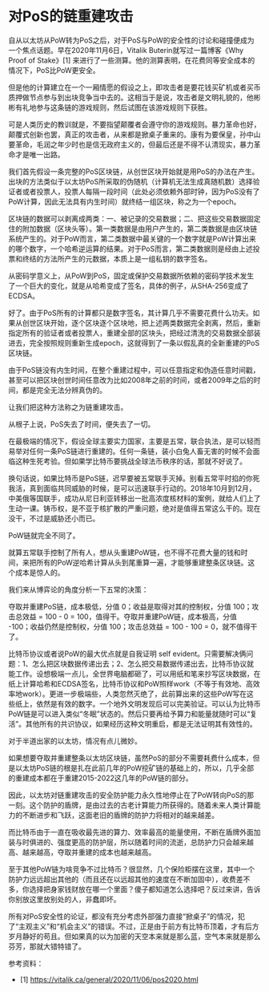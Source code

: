 # 对PoS的链重建攻击


自从以太坊从PoW转为PoS之后，对于PoS与PoW的安全性的讨论和碰撞便成为一个焦点话题。早在2020年11月6日，Vitalik Buterin就写过一篇博客《Why Proof of Stake》[1] 来进行了一些测算。他的测算表明，在花费同等安全成本的情况下，PoS比PoW更安全。

但是他的计算建立在一个一厢情愿的假设之上，即攻击者是要花钱买矿机或者买币质押做节点参与到出块竞争当中去的。这相当于是说，攻击者是文明礼貌的，他彬彬有礼地参与这条链的游戏规则，然后试图在该游戏规则下获胜。

可是人类历史的教训就是，不要指望颠覆者会遵守你的游戏规则。暴力革命也好，颠覆式创新也罢，真正的攻击者，从来都是掀桌子重来的。康有为要保皇，孙中山要革命，毛润之年少时也是信无政府主义的，但最后还是不得不认清现实，暴力革命才是唯一出路。

我们首先假设一条完整的PoS区块链，从创世区块开始就是用PoS的办法在产生。出块的方法类似于以太坊PoS所采取的伪随机（计算机无法生成真随机数）选择验证者或者投票人，投票人每隔一段时间（此处必须依赖外部时钟，因为PoS没有了PoW计算，因此无法具有内生时间）就终结一组区块，称之为一个epoch。

区块链的数据可以剥离成两类：一、被记录的交易数据；二、把这些交易数据固定住的附加数据（区块头等）。第一类数据是由用户产生的，第二类数据是由区块链系统产生的。对于PoW而言，第二类数据中最关键的一个数字就是PoW计算出来的哪个数字，一个哈希逆运算的结果。对于PoS而言，第二类数据则是经由上述投票和终结的方法所产生的元数据，本质上是一组私钥的数字签名。

从密码学意义上，从PoW到PoS，固定或保护交易数据所依赖的密码学技术发生了一个巨大的变化，就是从哈希变成了签名，具体的例子，从SHA-256变成了ECDSA。

好了。由于PoS所有的计算都只是数字签名，其计算几乎不需要花费什么功夫。如果从创世区块开始，逐个区块逐个区块地，把上述两类数据完全剥离，然后，重新指定所有的验证者或者投票人，重建全部的区块头，把经过清洗的交易数据全部装进去，完全按照规则重新生成epoch，这就得到了一条以假乱真的全新重建的PoS区块链。

由于PoS链没有内生时间，在整个重建过程中，可以任意指定和伪造任意时间戳，甚至可以把区块创世时间任意改为比如2008年之前的时间，或者2009年之后的时间，都是完全无法分辨真伪的。

让我们把这种方法称之为链重建攻击。

从根子上说，PoS失去了时间，便失去了一切。

在最极端的情况下，假设全球主要实力国家，主要是五常，联合执法，是可以轻而易举对任何一条PoS链进行重建的。任何一条链，装小白兔人畜无害的时候不会面临这种生死考验。但如果学比特币要挑战全球法币秩序的话，那就不好说了。

换句话说，如果比特币是PoS链，迟早要被五常联手灭掉。别看五常平时掐的你死我活，真到面临共同威胁的时候，是可以迅速联手行动的。2018年10月到12月，中美俄等国联手，成功从尼日利亚转移出一批高浓度核材料的案例，就给人们上了生动一课。铸币权，是不亚于核扩散的严重问题，绝对是值得五常这么干的。现在没干，不过是威胁还小而已。

PoW链就完全不同了。

就算五常联手控制了所有人，想从头重建PoW链，也不得不花费大量的钱和时间，来把所有的PoW逆哈希计算从头到尾重算一遍，才能够重建整条区块链。这个成本是惊人的。

我们来从博弈论的角度分析一下五常的决策：

夺取并重建PoS链，成本极低，分值 0；收益是取得对其的控制权，分值 100；攻击总效益 = 100 - 0 = 100，值得干。夺取并重建PoW链，成本极高，分值 -100；收益仍然是控制权，分值 100；攻击总效益 = 100 - 100 = 0，就不值得干了。

比特币协议或者说PoW的最大优点就是自我证明 self evident。只需要解决俩问题：1、怎么把区块数据传递出去；2、怎么把交易数据传递出去，比特币协议就能工作。设想极端一点儿，全世界电脑都砸了，可以用纸和笔来抄写区块数据，在纸上计算哈希和ECDSA签名，比特币协议和PoW照样work（不等于有效地、高效率地work）。更进一步极端些，人类忽然灭绝了，此前算出来的这些PoW写在这些纸上，依然是有效的数字。一个地外文明发现后可以完美验证。可以认为比特币PoW链是可以进入类似“冬眠”状态的。然后只要再给予算力和能量就随时可以“复活”。其他所有的共识协议，如果经历这种文明重启，都是无法证明其有效性的。

对于半道出家的以太坊，情况有点儿微妙。

如果想要夺取并重建整条以太坊区块链，虽然PoS的部分不需要耗费什么成本，但是以太坊PoS链的根是扎在此前几年的PoW挖矿链的基础上的，所以，几乎全部的重建成本都在于重建2015-2022这几年的PoW链的部分。

因此，以太坊对链重建攻击的安全防护能力永久性地停止在了PoW转向PoS的那一刻。这个防护的盾牌，是由过去的古老计算能力所获得的。随着未来人类计算能力的不断进步和飞跃，这面老旧的盾牌的防护力将相对的越来越差。

而比特币由于一直在吸收最先进的算力、效率最高的能量使用，不断在盾牌外面加装与时俱进的、强度更高的防护层，所以随着时间的流逝，总防护力只会越来越高、越来越高，夺取并重建的成本也越来越高。

至于其他PoW链为啥竞争不过比特币？很显然，几个保险柜摆在这里，其中一个防护力远远超出其他的（而且还在以远超其他的速度在不断加固中），收费差不多，你选择把身家钱财放在哪一个里面？傻子都知道怎么选择吧？反过来讲，告诉你别放这里放别处的人，非蠢即坏。

所有对PoS安全性的论证，都没有充分考虑外部强力直接“掀桌子”的情况，犯了“主观主义”和“机会主义”的错误。不过，正是由于前方有比特币顶着，才有后方岁月静好的苟且。但如果真的以为加密的天空本来就是那么蓝，空气本来就是那么芬芳，那就大错特错了。


参考资料：
- [1] https://vitalik.ca/general/2020/11/06/pos2020.html


